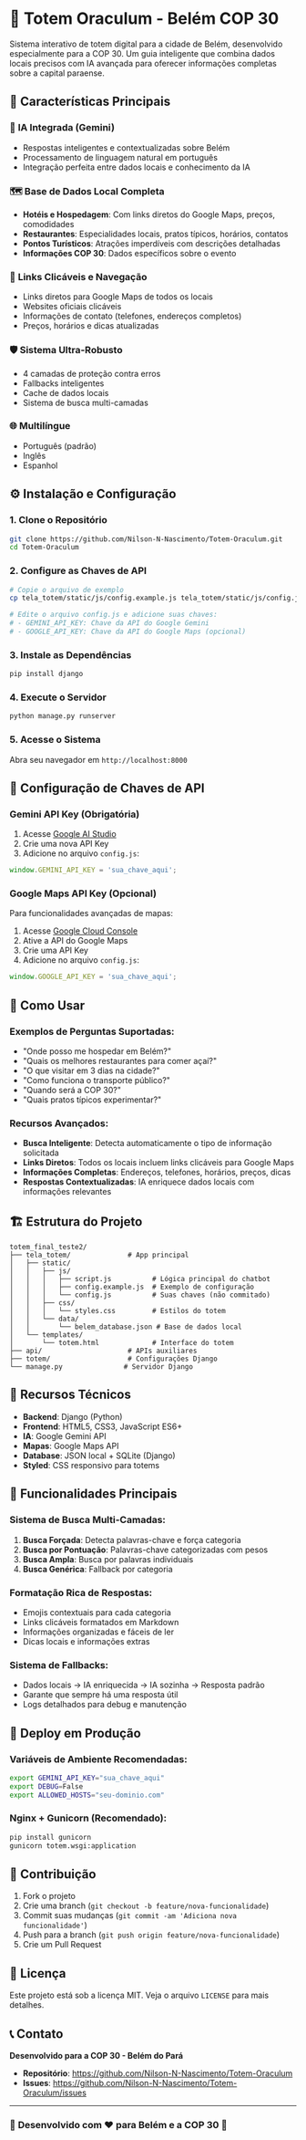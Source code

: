 # 🌟 Totem Oraculum - Belém COP 30

Sistema interativo de totem digital para a cidade de Belém, desenvolvido especialmente para a COP 30. Um guia inteligente que combina dados locais precisos com IA avançada para oferecer informações completas sobre a capital paraense.

## 🚀 Características Principais

### 🧠 **IA Integrada (Gemini)**
- Respostas inteligentes e contextualizadas sobre Belém
- Processamento de linguagem natural em português
- Integração perfeita entre dados locais e conhecimento da IA

### 🗺️ **Base de Dados Local Completa**
- **Hotéis e Hospedagem**: Com links diretos do Google Maps, preços, comodidades
- **Restaurantes**: Especialidades locais, pratos típicos, horários, contatos  
- **Pontos Turísticos**: Atrações imperdíveis com descrições detalhadas
- **Informações COP 30**: Dados específicos sobre o evento

### 🔗 **Links Clicáveis e Navegação**
- Links diretos para Google Maps de todos os locais
- Websites oficiais clicáveis
- Informações de contato (telefones, endereços completos)
- Preços, horários e dicas atualizadas

### 🛡️ **Sistema Ultra-Robusto**
- 4 camadas de proteção contra erros
- Fallbacks inteligentes
- Cache de dados locais
- Sistema de busca multi-camadas

### 🌐 **Multilíngue**
- Português (padrão)
- Inglês 
- Espanhol

## ⚙️ Instalação e Configuração

### 1. **Clone o Repositório**
```bash
git clone https://github.com/Nilson-N-Nascimento/Totem-Oraculum.git
cd Totem-Oraculum
```

### 2. **Configure as Chaves de API**
```bash
# Copie o arquivo de exemplo
cp tela_totem/static/js/config.example.js tela_totem/static/js/config.js

# Edite o arquivo config.js e adicione suas chaves:
# - GEMINI_API_KEY: Chave da API do Google Gemini
# - GOOGLE_API_KEY: Chave da API do Google Maps (opcional)
```

### 3. **Instale as Dependências**
```bash
pip install django
```

### 4. **Execute o Servidor**
```bash
python manage.py runserver
```

### 5. **Acesse o Sistema**
Abra seu navegador em `http://localhost:8000`

## 🔑 **Configuração de Chaves de API**

### **Gemini API Key (Obrigatória)**
1. Acesse [Google AI Studio](https://aistudio.google.com/)
2. Crie uma nova API Key
3. Adicione no arquivo `config.js`:
```javascript
window.GEMINI_API_KEY = 'sua_chave_aqui';
```

### **Google Maps API Key (Opcional)**
Para funcionalidades avançadas de mapas:
1. Acesse [Google Cloud Console](https://console.cloud.google.com/)
2. Ative a API do Google Maps
3. Crie uma API Key
4. Adicione no arquivo `config.js`:
```javascript
window.GOOGLE_API_KEY = 'sua_chave_aqui';
```

## 🎯 **Como Usar**

### **Exemplos de Perguntas Suportadas:**
- "Onde posso me hospedar em Belém?"
- "Quais os melhores restaurantes para comer açaí?"
- "O que visitar em 3 dias na cidade?"
- "Como funciona o transporte público?"
- "Quando será a COP 30?"
- "Quais pratos típicos experimentar?"

### **Recursos Avançados:**
- **Busca Inteligente**: Detecta automaticamente o tipo de informação solicitada
- **Links Diretos**: Todos os locais incluem links clicáveis para Google Maps
- **Informações Completas**: Endereços, telefones, horários, preços, dicas
- **Respostas Contextualizadas**: IA enriquece dados locais com informações relevantes

## 🏗️ **Estrutura do Projeto**

```
totem_final_teste2/
├── tela_totem/              # App principal
│   ├── static/
│   │   ├── js/
│   │   │   ├── script.js          # Lógica principal do chatbot
│   │   │   ├── config.example.js  # Exemplo de configuração
│   │   │   └── config.js          # Suas chaves (não commitado)
│   │   ├── css/
│   │   │   └── styles.css         # Estilos do totem
│   │   └── data/
│   │       └── belem_database.json # Base de dados local
│   └── templates/
│       └── totem.html             # Interface do totem
├── api/                     # APIs auxiliares
├── totem/                   # Configurações Django
└── manage.py               # Servidor Django
```

## 🔧 **Recursos Técnicos**

- **Backend**: Django (Python)
- **Frontend**: HTML5, CSS3, JavaScript ES6+
- **IA**: Google Gemini API
- **Mapas**: Google Maps API
- **Database**: JSON local + SQLite (Django)
- **Styled**: CSS responsivo para totems

## 🌟 **Funcionalidades Principais**

### **Sistema de Busca Multi-Camadas:**
1. **Busca Forçada**: Detecta palavras-chave e força categoria
2. **Busca por Pontuação**: Palavras-chave categorizadas com pesos  
3. **Busca Ampla**: Busca por palavras individuais
4. **Busca Genérica**: Fallback por categoria

### **Formatação Rica de Respostas:**
- Emojis contextuais para cada categoria
- Links clicáveis formatados em Markdown
- Informações organizadas e fáceis de ler
- Dicas locais e informações extras

### **Sistema de Fallbacks:**
- Dados locais → IA enriquecida → IA sozinha → Resposta padrão
- Garante que sempre há uma resposta útil
- Logs detalhados para debug e manutenção

## 🚀 **Deploy em Produção**

### **Variáveis de Ambiente Recomendadas:**
```bash
export GEMINI_API_KEY="sua_chave_aqui"
export DEBUG=False
export ALLOWED_HOSTS="seu-dominio.com"
```

### **Nginx + Gunicorn (Recomendado):**
```bash
pip install gunicorn
gunicorn totem.wsgi:application
```

## 🤝 **Contribuição**

1. Fork o projeto
2. Crie uma branch (`git checkout -b feature/nova-funcionalidade`)
3. Commit suas mudanças (`git commit -am 'Adiciona nova funcionalidade'`)
4. Push para a branch (`git push origin feature/nova-funcionalidade`)
5. Crie um Pull Request

## 📜 **Licença**

Este projeto está sob a licença MIT. Veja o arquivo `LICENSE` para mais detalhes.

## 📞 **Contato**

**Desenvolvido para a COP 30 - Belém do Pará**

- **Repositório**: https://github.com/Nilson-N-Nascimento/Totem-Oraculum
- **Issues**: https://github.com/Nilson-N-Nascimento/Totem-Oraculum/issues

---

### 🌿 **Desenvolvido com ❤️ para Belém e a COP 30** 🌿